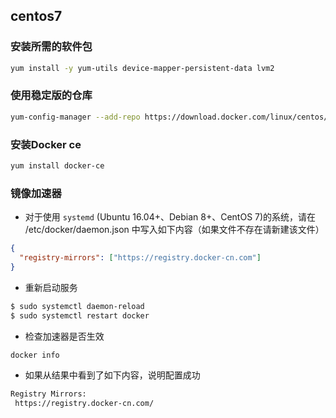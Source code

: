## centos7
### 安装所需的软件包
``` bash
yum install -y yum-utils device-mapper-persistent-data lvm2
```
### 使用稳定版的仓库
``` bash
yum-config-manager --add-repo https://download.docker.com/linux/centos/docker-ce.repo
```
### 安装Docker ce
``` bash
yum install docker-ce
```
### 镜像加速器
- 对于使用 `systemd` (Ubuntu 16.04+、Debian 8+、CentOS 7)的系统，请在 /etc/docker/daemon.json 中写入如下内容（如果文件不存在请新建该文件）
``` json
{
  "registry-mirrors": ["https://registry.docker-cn.com"]
}
```
- 重新启动服务
``` bash
$ sudo systemctl daemon-reload
$ sudo systemctl restart docker
```
- 检查加速器是否生效
``` bash
docker info
```
- 如果从结果中看到了如下内容，说明配置成功
``` bash
Registry Mirrors:
 https://registry.docker-cn.com/
```